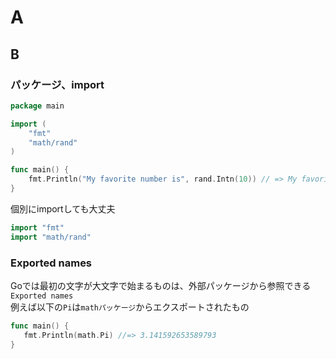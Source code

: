 # A

## B

### パッケージ、import

```go
package main

import (
    "fmt"
    "math/rand"
)

func main() {
    fmt.Println("My favorite number is", rand.Intn(10)) // => My favorite number is 1
}
```

個別にimportしても大丈夫

```go
import "fmt"
import "math/rand"
```

### Exported names

Goでは最初の文字が大文字で始まるものは、外部パッケージから参照できる`Exported names`  
例えば以下の`Pi`は`mathパッケージ`からエクスポートされたもの

```go
func main() {
   fmt.Println(math.Pi) //=> 3.141592653589793
}
```
